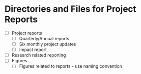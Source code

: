   # Directories and Files for Project Reports
  
  * [ ] Project reports
    * [ ] Quarterly/Annual reports 
    * [ ] Six monthly project updates
    * [ ] Impact report
  * [ ] Research related reporting
* [ ] Figures
  * [ ] Figures related to reports - use naming convention 
